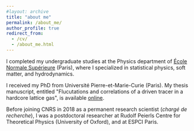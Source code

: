 ```yaml
---
#layout: archive
title: "about me"
permalink: /about_me/
author_profile: true
redirect_from:
  - /cv/
  - /about_me.html
---
```


I completed my undergraduate studies at the Physics department of <a href="https://www.ens.psl.eu/">École Normale Supérieure</a> (Paris), where I specialized in statistical physics, soft matter, and hydrodynamics.

I received my PhD from Université Pierre-et-Marie-Curie (Paris). My thesis manuscript, entitled "Flucutations and correlations of a driven tracer in a hardcore lattice gas", is available <a href="https://tel.archives-ouvertes.fr/tel-01241215/document">online</a>.

Before joining CNRS in 2018 as a permanent research scientist (*chargé de recherche*), I was a postdoctoral researcher at Rudolf Peierls Centre for Theoretical Physics (University of Oxford), and at ESPCI Paris.


